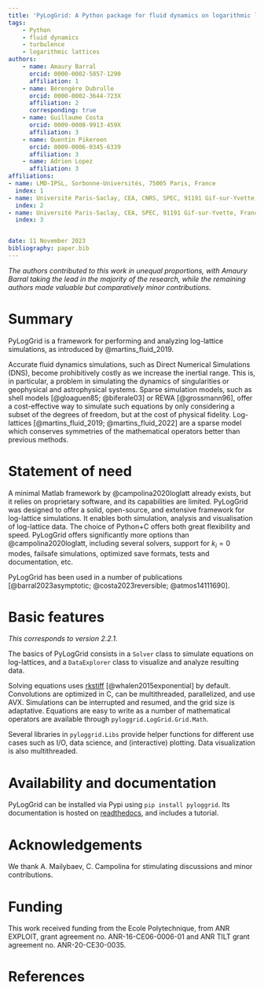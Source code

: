 ```yaml
---
title: 'PyLogGrid: A Python package for fluid dynamics on logarithmic lattices'
tags:
    - Python
    - fluid dynamics
    - turbulence
    - logarithmic lattices
authors:
    - name: Amaury Barral
      orcid: 0000-0002-5857-1290
      affiliation: 1
    - name: Bérengère Dubrulle
      orcid: 0000-0002-3644-723X
      affiliation: 2
      corresponding: true
    - name: Guillaume Costa
      orcid: 0009-0008-9913-459X
      affiliation: 3
    - name: Quentin Pikeroen
      orcid: 0009-0006-0345-6339
      affiliation: 3
    - name: Adrien Lopez
      affiliation: 3
affiliations:
- name: LMD-IPSL, Sorbonne-Universités, 75005 Paris, France
  index: 1
- name: Université Paris-Saclay, CEA, CNRS, SPEC, 91191 Gif-sur-Yvette, France
  index: 2
- name: Université Paris-Saclay, CEA, SPEC, 91191 Gif-sur-Yvette, France
  index: 3


date: 11 November 2023
bibliography: paper.bib
---
```


_The authors contributed to this work in unequal proportions, with Amaury Barral taking the lead in the majority of the research, while the remaining authors made valuable but comparatively minor contributions._

# Summary

PyLogGrid is a framework for performing and analyzing log-lattice simulations, as introduced by @martins_fluid_2019.

Accurate fluid dynamics simulations, such as Direct Numerical Simulations (DNS), become prohibitively costly as we increase the inertial range. This is, in particular, a problem in simulating the dynamics of singularities or geophysical and astrophysical systems. Sparse simulation models, such as shell models [@gloaguen85; @biferale03] or REWA [@grossmann96], offer a cost-effective way to simulate such equations by only considering a subset of the degrees of freedom, but at the cost of physical fidelity. Log-lattices [@martins_fluid_2019; @martins_fluid_2022] are a sparse model which conserves symmetries of the mathematical operators better than previous methods.

# Statement of need

A minimal Matlab framework by @campolina2020loglatt already exists, but it relies on proprietary software, and its capabilities are limited. PyLogGrid was designed to offer a solid, open-source, and extensive framework for log-lattice simulations. It enables both simulation, analysis and visualisation of log-lattice data. The choice of Python+C offers both great flexibility and speed. PyLogGrid offers significantly more options than @campolina2020loglatt, including several solvers, support for $k_i=0$ modes, failsafe simulations, optimized save formats, tests and documentation, etc.

PyLogGrid has been used in a number of publications [@barral2023asymptotic; @costa2023reversible; @atmos14111690].

# Basic features

*This corresponds to version 2.2.1*.

The basics of PyLogGrid consists in a `Solver` class to simulate equations on log-lattices, and a `DataExplorer` class to visualize and analyze resulting data.

Solving equations uses [rkstiff](https://github.com/whalenpt/rkstiff) [@whalen2015exponential] by default. Convolutions are optimized in C, can be multithreaded, parallelized, and use AVX.
Simulations can be interrupted and resumed, and the grid size is adaptative.
Equations are easy to write as a number of mathematical operators are available through `pyloggrid.LogGrid.Grid.Math`.

Several libraries in `pyloggrid.Libs` provide helper functions for different use cases such as I/O, data science, and (interactive) plotting. Data visualization is also multithreaded.

# Availability and documentation

PyLogGrid can be installed via Pypi using `pip install pyloggrid`. Its documentation is hosted on [readthedocs](https://pyloggrid.readthedocs.io), and includes a tutorial.

# Acknowledgements

We thank A. Mailybaev, C. Campolina for stimulating discussions and minor contributions.

# Funding

This work received funding from the Ecole Polytechnique, from ANR EXPLOIT, grant agreement no. ANR-16-CE06-0006-01 and ANR TILT grant agreement no. ANR-20-CE30-0035.

# References
